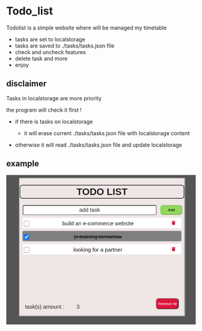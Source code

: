 # Todo_list

Todolist is a simple website where will be managed my timetable

* tasks are set to localstorage
* tasks are saved to ./tasks/tasks.json file
* check and uncheck features
* delete task and more
* enjoy
## disclaimer

Tasks in localstorage are more priority

the program will check it first !

* if there is tasks on localstorage
   * it will erase current ./tasks/tasks.json file with localstorage content

* otherwise it will read ./tasks/tasks.json file and update localstorage

## example
![example.png](https://github.com/iamMAHAM/Todo_list/blob/master/assets/example.png?raw=true)
